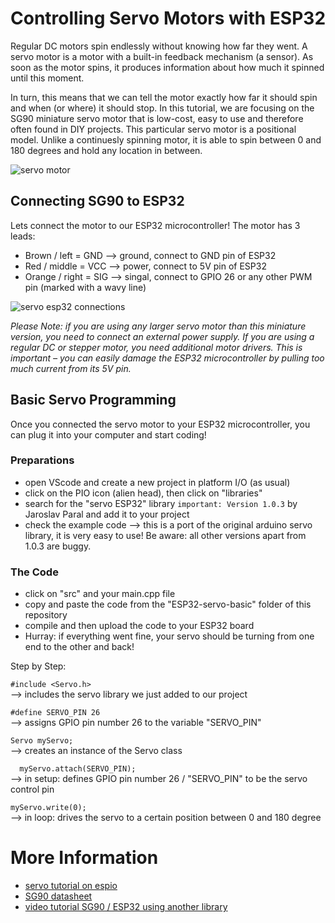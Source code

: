 # Controlling Servo Motors with ESP32

Regular DC motors spin endlessly without knowing how far they went. A servo motor is a motor with a built-in feedback mechanism (a sensor). As soon as the motor spins, it produces information about how much it spinned until this moment. 

In turn, this means that we can tell the motor exactly how far it should spin and when (or where) it should stop. In this tutorial, we are focusing on the SG90 miniature servo motor that is low-cost, easy to use and therefore often found in DIY projects. This particular servo motor is a positional model. Unlike a continuesly spinning motor, it is able to spin between 0 and 180 degrees and hold any location in between.

![servo motor](https://www.brainpad.com/wp-content/uploads/2021/07/servos-1.gif)

## Connecting SG90 to ESP32

Lets connect the motor to our ESP32 microcontroller! The motor has 3 leads:
- Brown / left = GND --> ground, connect to GND pin of ESP32
- Red / middle = VCC --> power, connect to 5V pin of ESP32 
- Orange / right = SIG --> singal, connect to GPIO 26 or any other PWM pin (marked with a wavy line)

![servo esp32 connections](https://esp32io.com/images/tutorial/esp32-servo-motor-wiring-diagram.jpg)

*Please Note: if you are using any larger servo motor than this miniature version, you need to connect an external power supply. If you are using a regular DC or stepper motor, you need additional motor drivers. This is important – you can easily damage the ESP32 microcontroller by pulling too much current from its 5V pin.*

## Basic Servo Programming

Once you connected the servo motor to your ESP32 microcontroller, you can plug it into your computer and start coding!

### Preparations

- open VScode and create a new project in platform I/O (as usual)
- click on the PIO icon (alien head), then click on "libraries"
- search for the "servo ESP32" library `important: Version 1.0.3` by Jaroslav Paral and add it to your project
- check the example code --> this is a port of the original arduino servo library, it is very easy to use! Be aware: all other versions apart from 1.0.3 are buggy.

### The Code

- click on "src" and your main.cpp file
- copy and paste the code from the "ESP32-servo-basic" folder of this repository
- compile and then upload the code to your ESP32 board
- Hurray: if everything went fine, your servo should be turning from one end to the other and back!

Step by Step:

`#include <Servo.h>` <br>
--> includes the servo library we just added to our project

`#define SERVO_PIN 26`<br>
--> assigns GPIO pin number 26 to the variable "SERVO_PIN"

`Servo myServo;`<br>
--> creates an instance of the Servo class

`  myServo.attach(SERVO_PIN);`<br>
--> in setup: defines GPIO pin number 26 / "SERVO_PIN" to be the servo control pin

`myServo.write(0);`<br>
--> in loop: drives the servo to a certain position between 0 and 180 degree


# More Information

- [servo tutorial on espio](https://esp32io.com/tutorials/esp32-servo-motor)
- [SG90 datasheet](https://www.friendlywire.com/projects/ne555-servo-safe/SG90-datasheet.pdf)
- [video tutorial SG90 / ESP32 using another library](https://www.youtube.com/watch?v=dJAlkrXbfbQ)
